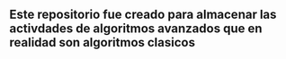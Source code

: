 ## Este repositorio fue creado para almacenar las activdades de algoritmos avanzados que en realidad son algoritmos clasicos
